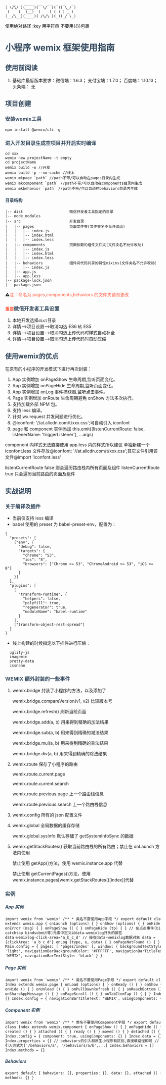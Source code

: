 ```
   __    ____  __  __  _  _   _
( \/\/ )(____)(  \/  )( )( \_/ )
 )    (  )__)  )    ( ( ) ) _ (
(__/\__)(____)( /\/\ )(_)(_/ \_)

```

使用绝对路径
:key 用字符串 不要用{{}}包裹

# <font color=#34495e>小程序 wemix 框架使用指南</font>

## <font color=#34495e>使用前阅读</font>

1. 基础库最低版本要求：微信端：1.6.3； 支付宝端：1.7.0； 百度端：1.10.13； 头条端： 无

## <font color=#34495e>项目创建</font>

### <font color=#34495e>安装**wemix**工具</font>

```
npm install @wemix/cli -g
```

### <font color=#34495e>进入开发目录生成空项目并开启实时编译</font>

```
cd xxx
wemix new projectName -t empty
cd projectName
wemix build -w //开发
wemix build -p --no-cache //线上
wemix mkpage `path` //path不带/可以自动在pages目录内生成
wemix mkcomponent `path` //path不带/可以自动在components目录内生成
wemix mkbehavior `path` //path不带/可以自动在behaviors目录内生成
```

#### <font color=#34495e>目录结构</font>

```
|-- dist                     微信开发者工具指定的目录
|-- node_modules
|-- src                      开发目录
|   |-- pages                页面文件夹(文件夹名不允许改动)
|   |   |-- index.js
|   |   |-- index.html
|   |   |-- index.less
|   |-- components           页面依赖的组件文件夹(文件夹名不允许改动)
|   |   |-- index.js
|   |   |-- index.html
|   |   |-- index.less
|   |-- behaviors            组件间代码共享的特性mixins(文件夹名不允许改动)
|   |   |-- index.js
|   |-- app.js
|   |-- app.less
|-- package-lock.json
|-- package.json
```

⚠️<font color=#FF5E45>注：命名为 pages,components,behaviors 的文件夹请勿更改</font>

### <font color=#FF5E45>`重要`</font><font color=#34495e>微信开发者工具设置</font>

1. 本地开发选择`dist`目录
2. 详情-->项目设置-->取消勾选 ES6 转 ES5
3. 详情-->项目设置-->取消勾选上传代码时样式自动补全
4. 详情-->项目设置-->取消勾选上传代码时自动压缩

## <font color=#34495e>使用**wemix**的优点</font>

在原有的小程序的开发模式下进行再次封装：

1. App 实例增加 onPageShow 生命周期,监听页面变化。
2. App 实例增加 onPageHide 生命周期,监听页面变化。
3. App 实例增加 onLog 事件捕获器,监听点击事件。
4. Page 实例增加 onRoute 生命周期避免 onShow 方法多次执行。
5. 支持加载外部 NPM 包。
6. 支持 less 编译。
7. 针对 wx.request 并发问题进行优化。
8. @iconfont: '//at.alicdn.com/t/xxx.css';可自动引入 iconfont
9. page 和 component 实例添加 this.emit({listenCurrentRoute: false, listenerName: 'triggerListener'}, ...args)

component 内样式无法直接使用 app.less 内的样式所以建议
单独新建一个 iconfont.less 文件存放@iconfont: '//at.alicdn.com/t/xxx.css';其它文件引用该文件@import 'iconfont.less'

listenCurrentRoute false 则会遍历路由栈内所有页面及组件
listenCurrentRoute true 只会遍历当前路由的页面及组件

## <font color=#34495e>实战说明</font>

### <font color=#34495e>关于编译及插件</font>

- 当前仅支持 less 编译
- babel 使用的 preset 为 babel-preset-env，配置为：

```
{
  "presets": [
    ["env", {
      "debug": false,
      "targets": {
        "chrome": "53",
        "ios": "8",
        "browsers": ["Chrome >= 53", "ChromeAndroid >= 53", "iOS >= 8"]
      }
    }]
  ],
  "plugins": [
    [
      "transform-runtime", {
        "helpers": false,
        "polyfill": true,
        "regenerator": true,
        "moduleName": "babel-runtime"
      }
    ],
    ["transform-object-rest-spread"]
  ]
}
```

- 线上构建的时候指定以下插件进行压缩：

```
  uglify-js
  imagemin
  pretty-data
  cssnano
```

### <font color=#34495e>WEMIX 额外封装的一些事件</font>

1. wemix.bridge 封装了小程序的方法，以及添加了

   wemix.bridge.compareVersion(v1, v2) 比较版本号

   wemix.bridge.refresh() 刷新当前页面

   wemix.bridge.add(a, b) 用来得到精确的加法结果

   wemix.bridge.sub(a, b) 用来得到精确的减法结果

   wemix.bridge.mul(a, b) 用来得到精确的乘法结果

   wemix.bridge.div(a, b) 用来得到精确的除法结果

2. wemix.route 保存了小程序的路由

   wemix.route.current.page

   wemix.route.current.search

   wemix.route.previous.page 上一个路由栈信息

   wemix.route.previous.search 上一个路由栈信息

3. wemix.config 所有的 json 配置文件

4. wemix.global 全局数据的缓存存储

   wemix.global.sysInfo 默认存储了 getSystemInfoSync 的数据

5. wemix.getStackRoutes() 获取当前路由栈的所有路由；禁止在 onLaunch 方法内使用

   禁止使用 getApp()方法，使用 wemix.instance.app 代替

   禁止使用 getCurrentPages()方法，使用 wemix.instance.pages[wemix.getStackRoutes()[index]]代替

### <font color=#34495e>实例</font>

##### <font color=#34495e>App 实例</font>

```html
import wemix from 'wemix' /** * 类名不要使用App字段 */ export default class Main
extends wemix.app { onLaunch (options) { } onShow (options) { } onHide () { }
onError (msg) { } onPageShow () { } onPageHide (tp) { } // 在点击事件(bindtap,
catchtap bindsubmit等)元素中定义以data-wemixlog开头的属性
data-wemixlog-click-area='a_b_c_d' // 接收data-wemixlog数据对象 data =
{clickArea: 'a_b_c_d'} onLog (type, e, data) { } onPageNotFound () { } }
Main.config = { pages: [ 'pages/index' ], window: { backgroundTextStyle:
'light', navigationBarBackgroundColor: '#FFFFFF', navigationBarTitleText:
'WEMIX', navigationBarTextStyle: 'black' } }
```

##### <font color=#34495e>Page 实例</font>

```html
import wemix from 'wemix' /** * 类名不要使用Page字段 */ export default class
Index extends wemix.page { onLoad (options) { } onReady () { } onShow () { }
onHide () { } onUnload () { } onPullDownRefresh () { } onReachBottom () { }
onShareAppMessage () { } onPageScroll () { } onTabItemTap () { } } Index.data =
{} Index.config = { navigationBarTitleText: 'WEMIX', usingComponents: {} }
```

##### <font color=#34495e>Component 实例</font>

```html
import wemix from 'wemix' /** * 类名不要使用Component字段 */ export default
class Index extends wemix.component { onPageShow () { } onPageHide () { }
created () { } attached () { } ready () { } moved () { } detached () { } }
Index.config = { component: true, usingComponents: {} } Index.data = {}
Index.properties = {} // behaviors的引入和原生小程序有区别,直接填路径即可 //
引入方式为['/behaviors/a', '/behaviors/a/b',...] Index.behaviors = []
Index.methods = {}
```

##### <font color=#34495e>Behaviors</font>

```html
export default { behaviors: [], properties: {}, data: {}, attached () { },
methods: {} }
```
